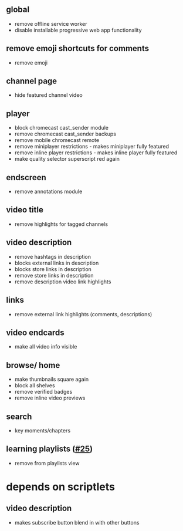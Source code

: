 ## global
* remove offline service worker
* disable installable progressive web app functionality
## remove emoji shortcuts for comments
* remove emoji
## channel page
* hide featured channel video
## player
* block chromecast cast_sender module
* remove chromecast cast_sender backups
* remove mobile chromecast remote
* remove miniplayer restrictions - makes miniplayer fully featured
* remove inline player restrictions - makes inline player fully featured
* make quality selector superscript red again
## endscreen
* remove annotations module
## video title
* remove highlights for tagged channels
## video description
* remove hashtags in description
* blocks external links in description
* blocks store links in description
* remove store links in description
* remove description video link highlights
## links
* remove external link highlights (comments, descriptions)
## video endcards
* make all video info visible
## browse/ home
* make thumbnails square again
* block all shelves
* remove verified badges
* remove inline video previews 
## search
* key moments/chapters
## learning playlists ([#25](https://github.com/mchangrh/yt-neuter/issues/25))
* remove from playlists view
# depends on scriptlets
## video description
* makes subscribe button blend in with other buttons